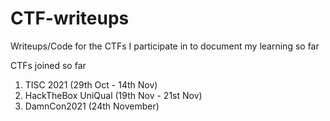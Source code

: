 # CTF-writeups
Writeups/Code for the CTFs I participate in to document my learning so far

CTFs joined so far
1. TISC 2021 (29th Oct - 14th Nov)
2. HackTheBox UniQual (19th Nov - 21st Nov)
3. DamnCon2021 (24th November)
